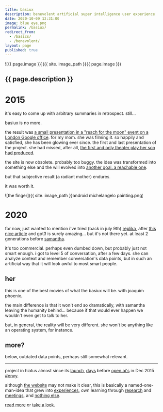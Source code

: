 ```yaml
---
title: basiux
description: benevolent artificial super intelligence user experience
date: 2020-10-09 12:31:00
image: blue eye.png
permalink: /basiux/
redirect_from:
  - /basics/
  - /benevolent/
layout: page
published: true
---
```


![{{ page.image }}]({{ site. image_path }}{{ page.image }})

## {{ page.description }}

# 2015

it's easy to come up with arbitrary summaries in retrospect. still...

basiux is no more.

the result was [a small presentation in a "reach for the moon" event on a London Google office](https://photos.app.goo.gl/DK74wJMQrUDRP2wS7). for my mom. she was filming it. so happily and satisfied, she has been glowing ever since. the first and last presentation of the project. she had missed, after all, [the first and only theater play her son had produced](/proud).

the site is now obsolete. probably too buggy. the idea was transformed into something else and the will evolved into [another goal. a reachable one](/ahoxus).

but that subjective result (a radiant mother) endures.

it was worth it.

![the finger]({{ site. image_path }}android michelangelo painting.png)

# 2020

for now, just wanted to mention i've tried (back in july 9th) [replika](https://replika.ai), after [this nice article](https://www.theverge.com/2020/6/11/21287966/openai-commercial-product-text-generation-gpt-3-api-customers) and gpt3 is surely amazing... but it's not there yet. at least 2 generations before [samantha](#her).

it's too commercial. perhaps even dumbed down, but probably just not smart enough. i got to level 5 of conversation, after a few days. she can analyze context and remember conversation's data points, but in such an artificial way that it will look awful to most smart people.

## her

this is one of the best movies of what the basiux will be. with joaquim phoenix.

the main difference is that it won't end so dramatically, with samantha leaving the humanity behind... because if that would ever happen we wouldn't even get to talk to her.

but, in general, the reality will be very different. she won't be anything like an operating system, for instance.

## more?

below, outdated data points, perhaps still somewhat relevant.

---

project in hiatus almost since its [launch](http://htmlpreview.github.io/?https://github.com/basiux/basiux.github.io/blob/76498bfeee42d1d458c1554bb00615254337eeff/index.html), [days](https://github.com/basiux/basiux.github.io/tree/76498bfeee42d1d458c1554bb00615254337eeff) before [open.ai's](https://blog.openai.com/introducing-openai/) in Dec 2015 [#envy](https://github.com/cauerego/cauerego.github.io/wiki/a-novel-about-the-other-novel).

although [the website](https://basiux.github.io) may not make it clear, this is basically a named-one-man-idea that grew into [experiences](https://www.quora.com/What-is-the-most-advanced-artificial-intelligence-in-a-video-game-in-history), own learning through [research](https://plus.google.com/collection/8JTrh) and [meetings](https://www.meetup.com/basiux-lisbon/), and [nothing else](http://cregox.net/talk/t/about-the-basiux-category/7683.html).

[read more](/talk/t/what-is-the-basiux/7675.html) or [take a look](https://basiux.github.io).
